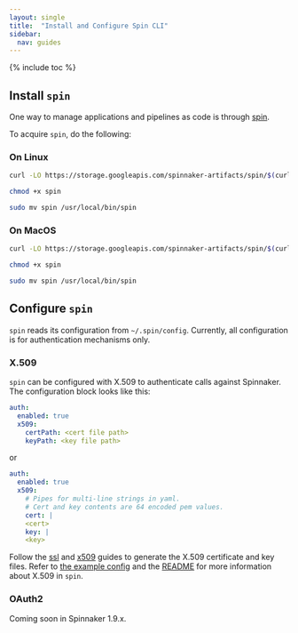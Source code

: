 ```yaml
---
layout: single
title:  "Install and Configure Spin CLI"
sidebar:
  nav: guides
---
```


{% include toc %}

## Install `spin`

One way to manage applications and pipelines as code is through [spin](http://github.com/spinnaker/spin).

To acquire `spin`, do the following:

### On Linux

```bash
curl -LO https://storage.googleapis.com/spinnaker-artifacts/spin/$(curl -s https://storage.googleapis.com/spinnaker-artifacts/spin/latest)/linux/amd64/spin

chmod +x spin

sudo mv spin /usr/local/bin/spin
```

### On MacOS

```bash
curl -LO https://storage.googleapis.com/spinnaker-artifacts/spin/$(curl -s https://storage.googleapis.com/spinnaker-artifacts/spin/latest)/darwin/amd64/spin

chmod +x spin

sudo mv spin /usr/local/bin/spin
```

## Configure `spin`

`spin` reads its configuration from `~/.spin/config`. Currently, all configuration is for authentication mechanisms only.

### X.509

`spin` can be configured with X.509 to authenticate calls against Spinnaker. The configuration
block looks like this:

```yaml
auth:
  enabled: true
  x509:
    certPath: <cert file path>
    keyPath: <key file path>
```

or

```yaml
auth:
  enabled: true
  x509:
    # Pipes for multi-line strings in yaml.
    # Cert and key contents are 64 encoded pem values.
    cert: |
    <cert>
    key: |
    <key>
```

Follow the [ssl](https://www.spinnaker.io/setup/security/authentication/ssl/) and [x509](https://www.spinnaker.io/setup/security/authentication/x509/)
guides to generate the X.509 certificate and key files. Refer to [the example config](https://github.com/spinnaker/spin/blob/master/config/example.yaml)
and the [README](https://github.com/spinnaker/spin/blob/master/README.md) for more information about X.509 in `spin`.


### OAuth2

Coming soon in Spinnaker 1.9.x.
